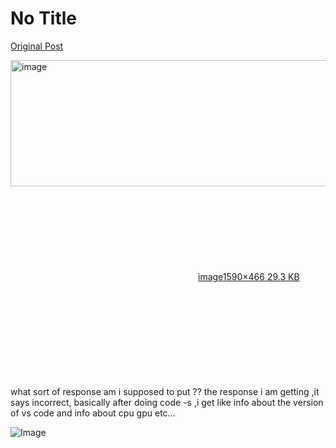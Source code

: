 # No Title

[Original Post](https://discourse.onlinedegree.iitm.ac.in/t/161083/101)

<p><div class="lightbox-wrapper"><a class="lightbox" href="https://europe1.discourse-cdn.com/flex013/uploads/iitm/original/3X/f/e/fe3d66c57d75b16c2ea6f06dd66adbdfe8eb9466.png" data-download-href="/uploads/short-url/Ah6PqA81T0O019i0A3eDmOqCegu.png?dl=1" title="image" rel="noopener nofollow ugc"><img src="https://europe1.discourse-cdn.com/flex013/uploads/iitm/optimized/3X/f/e/fe3d66c57d75b16c2ea6f06dd66adbdfe8eb9466_2_690x202.png" alt="image" data-base62-sha1="Ah6PqA81T0O019i0A3eDmOqCegu" width="690" height="202" srcset="https://europe1.discourse-cdn.com/flex013/uploads/iitm/optimized/3X/f/e/fe3d66c57d75b16c2ea6f06dd66adbdfe8eb9466_2_690x202.png, https://europe1.discourse-cdn.com/flex013/uploads/iitm/optimized/3X/f/e/fe3d66c57d75b16c2ea6f06dd66adbdfe8eb9466_2_1035x303.png 1.5x, https://europe1.discourse-cdn.com/flex013/uploads/iitm/optimized/3X/f/e/fe3d66c57d75b16c2ea6f06dd66adbdfe8eb9466_2_1380x404.png 2x" data-dominant-color="272A2F"><div class="meta"><svg class="fa d-icon d-icon-far-image svg-icon" aria-hidden="true"><use href="#far-image"></use></svg><span class="filename">image</span><span class="informations">1590×466 29.3 KB</span><svg class="fa d-icon d-icon-discourse-expand svg-icon" aria-hidden="true"><use href="#discourse-expand"></use></svg></div></a></div><br>
what sort of response am i supposed to put ?? the response i am getting ,it says incorrect, basically  after doing code -s ,i get like info about the version of vs code and info about cpu gpu etc…</p>

![Image](https://europe1.discourse-cdn.com/flex013/uploads/iitm/optimized/3X/f/e/fe3d66c57d75b16c2ea6f06dd66adbdfe8eb9466_2_690x202.png)